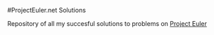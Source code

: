 #ProjectEuler.net Solutions

Repository of all my succesful solutions to problems on [Project Euler](http://projecteuler.net/ "ProjectEuler.net")
